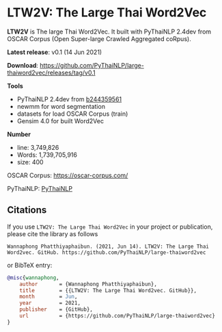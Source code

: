 # LTW2V: The Large Thai Word2Vec
**LTW2V** is The large Thai Word2Vec. It built with PyThaiNLP 2.4dev from OSCAR Corpus (Open Super-large Crawled Aggregated coRpus).

**Latest release**: v0.1 (14 Jun 2021)

**Download**: https://github.com/PyThaiNLP/large-thaiword2vec/releases/tag/v0.1

**Tools**

- PyThaiNLP 2.4dev from [b244359561](https://github.com/PyThaiNLP/pythainlp/tree/b24435956151569b035b85302992dcd2d303a7eb)
- newmm for word segmentation
- datasets for load OSCAR Corpus (train)
- Gensim 4.0 for built Word2Vec

**Number**

- line: 3,749,826
- Words: 1,739,705,916
- size: 400

OSCAR Corpus: https://oscar-corpus.com/

PyThaiNLP: [PyThaiNLP](https://pythainlp.github.io/)

## Citations

If you use `LTW2V: The Large Thai Word2Vec` in your project or publication, please cite the library as follows

```
Wannaphong Phatthiyaphaibun. (2021, Jun 14). LTW2V: The Large Thai Word2vec. GitHub. https://github.com/PyThaiNLP/large-thaiword2vec
```

or BibTeX entry:

``` bib
@misc{wannaphong,
    author       = {Wannaphong Phatthiyaphaibun},
    title        = {{LTW2V: The Large Thai Word2vec. GitHub}},
    month        = Jun,
    year         = 2021,
    publisher    = {GitHub},
    url          = {https://github.com/PyThaiNLP/large-thaiword2vec}
}
```
